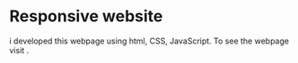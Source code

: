 # Responsive website
i developed this webpage using html, CSS, JavaScript. To see the webpage visit .
